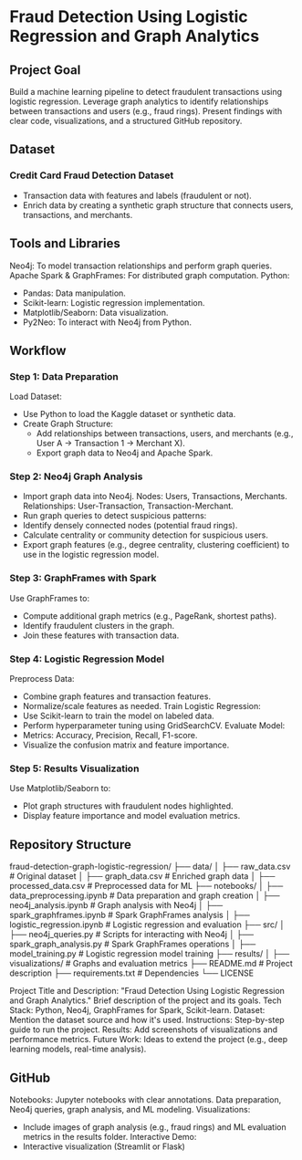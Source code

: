 # Fraud Detection Using Logistic Regression and Graph Analytics
## Project Goal
Build a machine learning pipeline to detect fraudulent transactions using logistic regression.
Leverage graph analytics to identify relationships between transactions and users (e.g., fraud rings).
Present findings with clear code, visualizations, and a structured GitHub repository.
## Dataset
### Credit Card Fraud Detection Dataset
- Transaction data with features and labels (fraudulent or not).
- Enrich data by creating a synthetic graph structure that connects users, transactions, and merchants.
## Tools and Libraries
Neo4j: To model transaction relationships and perform graph queries.
Apache Spark & GraphFrames: For distributed graph computation.
Python:
- Pandas: Data manipulation.
- Scikit-learn: Logistic regression implementation.
- Matplotlib/Seaborn: Data visualization.
- Py2Neo: To interact with Neo4j from Python.
## Workflow
### Step 1: Data Preparation
Load Dataset:
- Use Python to load the Kaggle dataset or synthetic data.
- Create Graph Structure:
    - Add relationships between transactions, users, and merchants (e.g., User A → Transaction 1 → Merchant X).
    - Export graph data to Neo4j and Apache Spark.
### Step 2: Neo4j Graph Analysis
- Import graph data into Neo4j.
Nodes: Users, Transactions, Merchants.
Relationships: User-Transaction, Transaction-Merchant.
- Run graph queries to detect suspicious patterns:
- Identify densely connected nodes (potential fraud rings).
- Calculate centrality or community detection for suspicious users.
- Export graph features (e.g., degree centrality, clustering coefficient) to use in the logistic regression model.
### Step 3: GraphFrames with Spark
Use GraphFrames to:
- Compute additional graph metrics (e.g., PageRank, shortest paths).
- Identify fraudulent clusters in the graph.
- Join these features with transaction data.
### Step 4: Logistic Regression Model
Preprocess Data:
- Combine graph features and transaction features.
- Normalize/scale features as needed.
Train Logistic Regression:
- Use Scikit-learn to train the model on labeled data.
- Perform hyperparameter tuning using GridSearchCV.
Evaluate Model:
- Metrics: Accuracy, Precision, Recall, F1-score.
- Visualize the confusion matrix and feature importance.
### Step 5: Results Visualization
Use Matplotlib/Seaborn to:
- Plot graph structures with fraudulent nodes highlighted.
- Display feature importance and model evaluation metrics.
## Repository Structure
fraud-detection-graph-logistic-regression/
├── data/
│   ├── raw_data.csv           # Original dataset
│   ├── graph_data.csv         # Enriched graph data
│   ├── processed_data.csv     # Preprocessed data for ML
├── notebooks/
│   ├── data_preprocessing.ipynb  # Data preparation and graph creation
│   ├── neo4j_analysis.ipynb      # Graph analysis with Neo4j
│   ├── spark_graphframes.ipynb   # Spark GraphFrames analysis
│   ├── logistic_regression.ipynb # Logistic regression and evaluation
├── src/
│   ├── neo4j_queries.py       # Scripts for interacting with Neo4j
│   ├── spark_graph_analysis.py # Spark GraphFrames operations
│   ├── model_training.py      # Logistic regression model training
├── results/
│   ├── visualizations/        # Graphs and evaluation metrics
├── README.md                  # Project description
├── requirements.txt           # Dependencies
└── LICENSE

Project Title and Description:
"Fraud Detection Using Logistic Regression and Graph Analytics."
Brief description of the project and its goals.
Tech Stack:
Python, Neo4j, GraphFrames for Spark, Scikit-learn.
Dataset:
Mention the dataset source and how it's used.
Instructions:
Step-by-step guide to run the project.
Results:
Add screenshots of visualizations and performance metrics.
Future Work:
Ideas to extend the project (e.g., deep learning models, real-time analysis).
## GitHub
Notebooks:
Jupyter notebooks with clear annotations.
Data preparation, Neo4j queries, graph analysis, and ML modeling.
Visualizations:
- Include images of graph analysis (e.g., fraud rings) and ML evaluation metrics in the results folder.
Interactive Demo:
- Interactive visualization (Streamlit or Flask)

